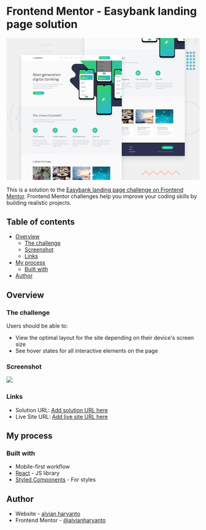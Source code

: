 # Frontend Mentor - Easybank landing page solution

![Design preview for the Easybank landing page coding challenge](./design/desktop-preview.jpg)

This is a solution to the [Easybank landing page challenge on Frontend Mentor](https://www.frontendmentor.io/challenges/easybank-landing-page-WaUhkoDN). Frontend Mentor challenges help you improve your coding skills by building realistic projects.

## Table of contents

- [Overview](#overview)
  - [The challenge](#the-challenge)
  - [Screenshot](#screenshot)
  - [Links](#links)
- [My process](#my-process)
  - [Built with](#built-with)
- [Author](#author)

## Overview

### The challenge

Users should be able to:

- View the optimal layout for the site depending on their device's screen size
- See hover states for all interactive elements on the page

### Screenshot

![](./screenshot.jpg)

### Links

- Solution URL: [Add solution URL here](https://your-solution-url.com)
- Live Site URL: [Add live site URL here](https://your-live-site-url.com)

## My process

### Built with

- Mobile-first workflow
- [React](https://reactjs.org/) - JS library
- [Styled Components](https://styled-components.com/) - For styles

## Author

- Website - [alvian haryanto](https://www.alvianharyanto.com)
- Frontend Mentor - [@alvianharyanto](https://www.frontendmentor.io/profile/alvianharyanto)
